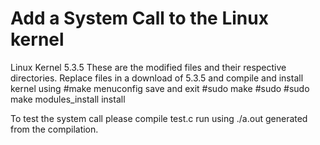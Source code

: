 # Add a System Call to the Linux kernel

Linux Kernel 5.3.5
These are the modified files and their respective directories.
Replace files in a download of 5.3.5 and 
compile and install kernel using 
#make menuconfig
save and exit
#sudo make
#sudo
#sudo make modules_install install

To test the system call please compile test.c 
run using ./a.out generated from the compilation.
